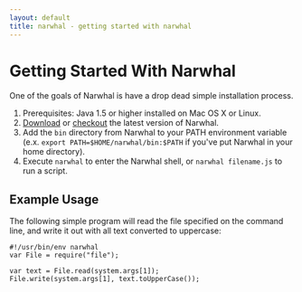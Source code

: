 ```yaml
---
layout: default
title: narwhal - getting started with narwhal
---
```

Getting Started With Narwhal
============================

One of the goals of Narwhal is have a drop dead simple installation process.

1. Prerequisites: Java 1.5 or higher installed on Mac OS X or Linux.
2. [Download](http://github.com/tlrobinson/narwhal/zipball/master) or [checkout](http://github.com/tlrobinson/narwhal) the latest version of Narwhal.
3. Add the `bin` directory from Narwhal to your PATH environment variable (e.x. `export PATH=$HOME/narwhal/bin:$PATH` if you've put Narwhal in your home directory).
4. Execute `narwhal` to enter the Narwhal shell, or `narwhal filename.js` to run a script.

Example Usage
-------------

The following simple program will read the file specified on the command line, and write it out with all text converted to uppercase:

    #!/usr/bin/env narwhal
    var File = require("file");

    var text = File.read(system.args[1]);
    File.write(system.args[1], text.toUpperCase());
